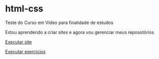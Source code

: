 # html-css
  Teste do Curso em Video para finalidade de estudos

Estou aprendendo a criar sites e agora vou gerenciar meus reposotórios

<a href="https://victordevhugo.github.io/Desafios/desafio010/android">Executar site</a>

<a href="https://victordevhugo.github.io/html-css/ex001/index.html">Executar exercícios</a>